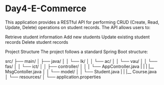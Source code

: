 # Day4-E-Commerce

This application provides a RESTful API for performing CRUD (Create, Read, Update, Delete) operations on student records. The API allows users to:

Retrieve student information
Add new students
Update existing student records
Delete student records

Project Structure
The project follows a standard Spring Boot structure:

src/
├── main/
│   ├── java/
│   │   └── lk/
│   │       └── ac/
│   │           └── vau/
│   │               └── fas/
│   │                   └── ict/
│   │                       ├── controller/
│   │                       │   └── AppController.java
|   |                       |   |__ MsgContoller.java
│   │                       └── model/
│   │                           └── Student.java
|   |                           |__ Course.java
│   └── resources/
│       └── application.properties

